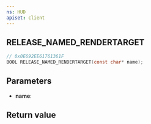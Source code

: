 ```yaml
---
ns: HUD
apiset: client
---
```

## RELEASE_NAMED_RENDERTARGET

```c
// 0x0E692EE61761361F
BOOL RELEASE_NAMED_RENDERTARGET(const char* name);
```


## Parameters
* **name**:

## Return value